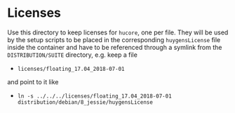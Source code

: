 # Licenses

Use this directory to keep licenses for `hucore`, one per file. They will be
used by the setup scripts to be placed in the corresponding `huygensLicense`
file inside the container and have to be referenced through a symlink from the
`DISTRIBUTION/SUITE` directory, e.g. keep a file

* `licenses/floating_17.04_2018-07-01`

and point to it like

* `ln -s ../../../licenses/floating_17.04_2018-07-01 distribution/debian/8_jessie/huygensLicense`

